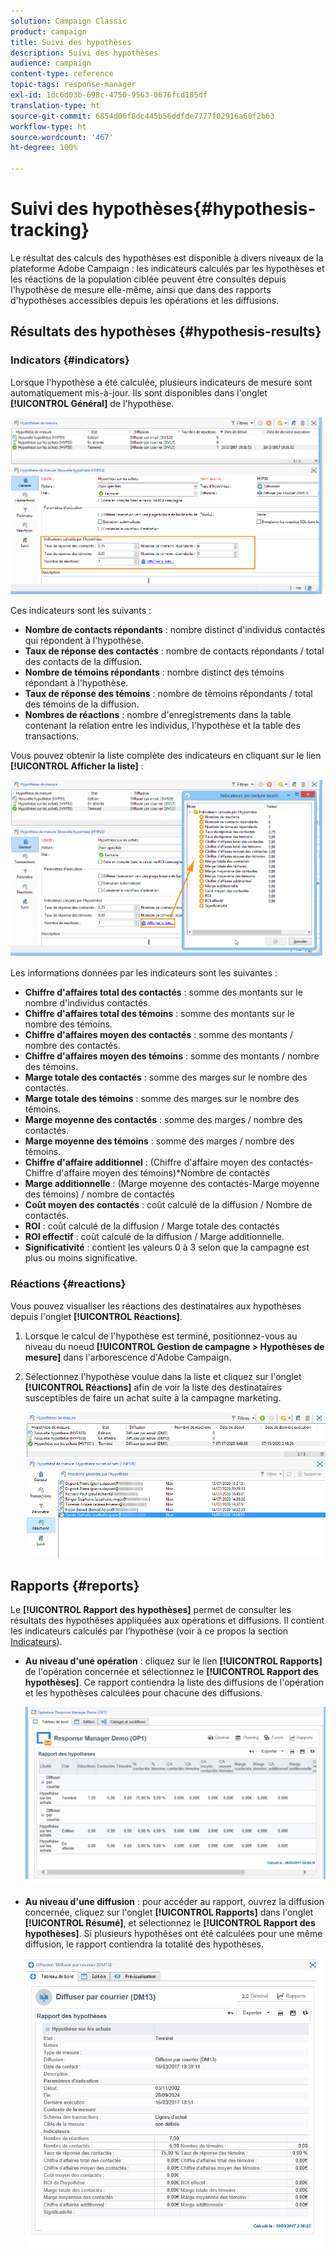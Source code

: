```yaml
---
solution: Campaign Classic
product: campaign
title: Suivi des hypothèses
description: Suivi des hypothèses
audience: campaign
content-type: reference
topic-tags: response-manager
exl-id: 1dc6d03b-698c-4750-9563-0676fcd185df
translation-type: ht
source-git-commit: 6854d06f8dc445b56ddfde7777f02916a60f2b63
workflow-type: ht
source-wordcount: '467'
ht-degree: 100%

---
```


# Suivi des hypothèses{#hypothesis-tracking}

Le résultat des calculs des hypothèses est disponible à divers niveaux de la plateforme Adobe Campaign : les indicateurs calculés par les hypothèses et les réactions de la population ciblée peuvent être consultés depuis l&#39;hypothèse de mesure elle-même, ainsi que dans des rapports d&#39;hypothèses accessibles depuis les opérations et les diffusions.

## Résultats des hypothèses {#hypothesis-results}

### Indicators {#indicators}

Lorsque l&#39;hypothèse a été calculée, plusieurs indicateurs de mesure sont automatiquement mis-à-jour. Ils sont disponibles dans l&#39;onglet **[!UICONTROL Général]** de l&#39;hypothèse.

![](assets/response_hypothesis_delivery_example_010.png)

Ces indicateurs sont les suivants :

* **Nombre de contacts répondants** : nombre distinct d&#39;individus contactés qui répondent à l&#39;hypothèse.
* **Taux de réponse des contactés** : nombre de contacts répondants / total des contacts de la diffusion.
* **Nombre de témoins répondants** : nombre distinct des témoins répondant à l&#39;hypothèse.
* **Taux de réponse des témoins** : nombre de témoins répondants / total des témoins de la diffusion.
* **Nombres de réactions** : nombre d&#39;enregistrements dans la table contenant la relation entre les individus, l&#39;hypothèse et la table des transactions.

Vous pouvez obtenir la liste complète des indicateurs en cliquant sur le lien **[!UICONTROL Afficher la liste]** :

![](assets/response_hypothesis_indicators_002.png)

Les informations données par les indicateurs sont les suivantes :

* **Chiffre d&#39;affaires total des contactés** : somme des montants sur le nombre d&#39;individus contactés.
* **Chiffre d&#39;affaires total des témoins** : somme des montants sur le nombre des témoins.
* **Chiffre d&#39;affaires moyen des contactés** : somme des montants / nombre des contactés.
* **Chiffre d&#39;affaires moyen des témoins** : somme des montants / nombre des témoins.
* **Marge totale des contactés** : somme des marges sur le nombre des contactés.
* **Marge totale des témoins** : somme des marges sur le nombre des témoins.
* **Marge moyenne des contactés** : somme des marges / nombre des contactés.
* **Marge moyenne des témoins** : somme des marges / nombre des témoins.
* **Chiffre d&#39;affaire additionnel** : (Chiffre d&#39;affaire moyen des contactés-Chiffre d&#39;affaire moyen des témoins)*Nombre de contactés
* **Marge additionnelle** : (Marge moyenne des contactés-Marge moyenne des témoins) / nombre de contactés
* **Coût moyen des contactés** : coût calculé de la diffusion / Nombre de contactés.
* **ROI** : coût calculé de la diffusion / Marge totale des contactés
* **ROI effectif** : coût calculé de la diffusion / Marge additionnelle.
* **Significativité** : contient les valeurs 0 à 3 selon que la campagne est plus ou moins significative.

### Réactions {#reactions}

Vous pouvez visualiser les réactions des destinataires aux hypothèses depuis l&#39;onglet **[!UICONTROL Réactions]**.

1. Lorsque le calcul de l&#39;hypothèse est terminé, positionnez-vous au niveau du noeud **[!UICONTROL Gestion de campagne > Hypothèses de mesure]** dans l&#39;arborescence d&#39;Adobe Campaign.
1. Sélectionnez l&#39;hypothèse voulue dans la liste et cliquez sur l&#39;onglet **[!UICONTROL Réactions]** afin de voir la liste des destinataires susceptibles de faire un achat suite à la campagne marketing.

   ![](assets/response_hypothesis_reactions_001.png)

## Rapports {#reports}

Le **[!UICONTROL Rapport des hypothèses]** permet de consulter les résultats des hypothèses appliquées aux opérations et diffusions. Il contient les indicateurs calculés par l’hypothèse (voir à ce propos la section [Indicateurs](#indicators)).

* **Au niveau d&#39;une opération** : cliquez sur le lien **[!UICONTROL Rapports]** de l&#39;opération concernée et sélectionnez le **[!UICONTROL Rapport des hypothèses]**. Ce rapport contiendra la liste des diffusions de l&#39;opération et les hypothèses calculées pour chacune des diffusions.

   ![](assets/response_hypothesis_campaign_report_001.png)

* **Au niveau d&#39;une diffusion** : pour accéder au rapport, ouvrez la diffusion concernée, cliquez sur l&#39;onglet **[!UICONTROL Rapports]** dans l&#39;onglet **[!UICONTROL Résumé]**, et sélectionnez le **[!UICONTROL Rapport des hypothèses]**. Si plusieurs hypothèses ont été calculées pour une même diffusion, le rapport contiendra la totalité des hypothèses.

   ![](assets/response_hypothesis_delivery_report_001.png)
